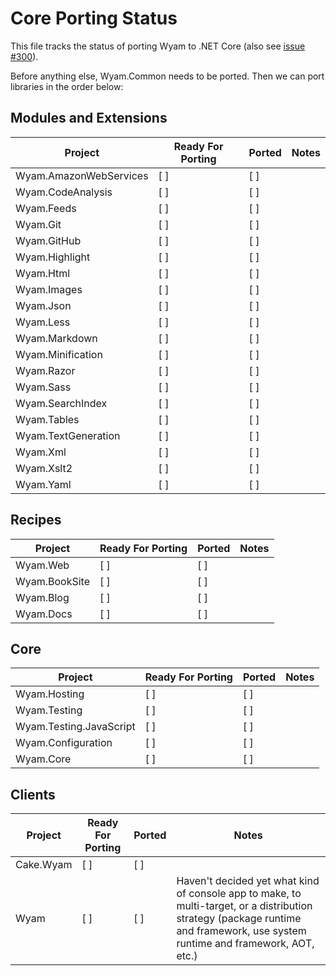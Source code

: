 # Core Porting Status

This file tracks the status of porting Wyam to .NET Core (also see [issue #300](https://github.com/Wyamio/Wyam/issues/300)).

Before anything else, Wyam.Common needs to be ported. Then we can port libraries in the order below:

## Modules and Extensions

| Project | Ready For Porting | Ported | Notes |
|---------|-------------------|--------|-------|
|Wyam.AmazonWebServices| [ ] | [ ] | |
|Wyam.CodeAnalysis| [ ] | [ ] | |
|Wyam.Feeds| [ ] | [ ] | |
|Wyam.Git| [ ] | [ ] | |
|Wyam.GitHub| [ ] | [ ] | |
|Wyam.Highlight| [ ] | [ ] | |
|Wyam.Html| [ ] | [ ] | |
|Wyam.Images| [ ] | [ ] | |
|Wyam.Json| [ ] | [ ] | |
|Wyam.Less| [ ] | [ ] | |
|Wyam.Markdown| [ ] | [ ] | |
|Wyam.Minification| [ ] | [ ] | |
|Wyam.Razor| [ ] | [ ] | |
|Wyam.Sass| [ ] | [ ] | |
|Wyam.SearchIndex| [ ] | [ ] | |
|Wyam.Tables| [ ] | [ ] | |
|Wyam.TextGeneration| [ ] | [ ] | |
|Wyam.Xml| [ ] | [ ] | |
|Wyam.Xslt2| [ ] | [ ] | |
|Wyam.Yaml| [ ] | [ ] | |

## Recipes

| Project | Ready For Porting | Ported | Notes |
|---------|-------------------|--------|-------|
|Wyam.Web| [ ] | [ ] | |
|Wyam.BookSite| [ ] | [ ] | |
|Wyam.Blog| [ ] | [ ] | |
|Wyam.Docs| [ ] | [ ] | |

## Core

| Project | Ready For Porting | Ported | Notes |
|---------|-------------------|--------|-------|
|Wyam.Hosting| [ ] | [ ] | |
|Wyam.Testing| [ ] | [ ] | |
|Wyam.Testing.JavaScript| [ ] | [ ] | |
|Wyam.Configuration| [ ] | [ ] | |
|Wyam.Core| [ ] | [ ] | |

## Clients

| Project | Ready For Porting | Ported | Notes |
|---------|-------------------|--------|-------|
|Cake.Wyam| [ ] | [ ] | |
|Wyam| [ ] | [ ] | Haven't decided yet what kind of console app to make, to multi-target, or a distribution strategy (package runtime and framework, use system runtime and framework, AOT, etc.)|